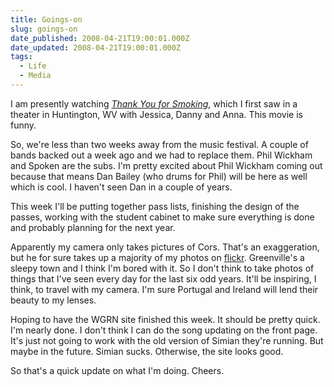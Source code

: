 ```yaml
---
title: Goings-on
slug: goings-on
date_published: 2008-04-21T19:00:01.000Z
date_updated: 2008-04-21T19:00:01.000Z
tags:
  - Life
  - Media
---
```


I am presently watching *[Thank You for Smoking](http://imdb.com/title/tt0427944/)*, which I first saw in a theater in Huntington, WV with Jessica, Danny and Anna. This movie is funny.

So, we're less than two weeks away from the music festival. A couple of bands backed out a week ago and we had to replace them. Phil Wickham and Spoken are the subs. I'm pretty excited about Phil Wickham coming out because that means Dan Bailey (who drums for Phil) will be here as well which is cool. I haven't seen Dan in a couple of years.

This week I'll be putting together pass lists, finishing the design of the passes, working with the student cabinet to make sure everything is done and probably planning for the next year.

Apparently my camera only takes pictures of Cors. That's an exaggeration, but he for sure takes up a majority of my photos on [flickr](http://www.flickr.com/photos/asilentthing/). Greenville's a sleepy town and I think I'm bored with it. So I don't think to take photos of things that I've seen every day for the last six odd years. It'll be inspiring, I think, to travel with my camera. I'm sure Portugal and Ireland will lend their beauty to my lenses.

Hoping to have the WGRN site finished this week. It should be pretty quick. I'm nearly done. I don't think I can do the song updating on the front page. It's just not going to work with the old version of Simian they're running. But maybe in the future. Simian sucks. Otherwise, the site looks good.

So that's a quick update on what I'm doing. Cheers.
